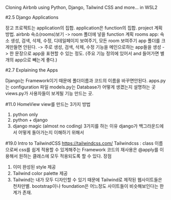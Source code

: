 Cloning Airbnb using Python, Django, Tailwind CSS and more... in WSL2

#2.5 Django Applications

장고 프로젝트는 application의 집합. application은 function의 집합.
project 계획 방법.
airbnb 숙소(rooms)보기 -> room 폴더에 넣을 function 계획
rooms app: 숙소 생성, 검색, 삭제, 수정, 디테일페이지 보여주기, 모든 room 보여주기
app 폴더를 크게만들면 안된다. -> 주로 생성, 검색, 삭제, 수정 기능을 메인으로하는 app들을 생성
-> 한 문장으로 app을 표현할 수 있는 정도. (주요 기능 정의에 있어서 and 들어가면 별개의 app으로 빼는게 좋다.)

#2.7 Explaining the Apps

Django는 Framework이기 때문에 폴더이름과 코드의 이름을 바꾸면안된다.
apps.py는 configuration 파일
models.py는 Database가 어떻게 생겼는지 설명하는 곳
views.py가 사용자들이 보게될 기능 만드는 곳.

#11.0 HomeView
view를 만드는 3가지 방법
1) python only
2) python + django
3) django magic (almost no coding)
3가지를 하는 이유 django가 백그라운드에서 어떻게 돌아가는지 이해하기 위해서


#19.0 Intro to TailwindCSS
https://tailwindcss.com/
Tailwindcss : class 이름으로써 css를 쉽게 적용할 수 있게해주는 Framework
코드의 재사용은 @apply를 이용해서 원하는 클래스에 모두 적용되도록 할 수 있다.
장점
1. 이미 완성된 style 제공
2. Tailwind color palette 제공
3. Tailwind는 내가 모두 디자인할 수 있기 때문에 Tailwind로 제작된 웹사이트들은 천차만별. bootstrap이나 foundation은 어느정도 사이트들이 비슷해보인다는 한계가 존재.